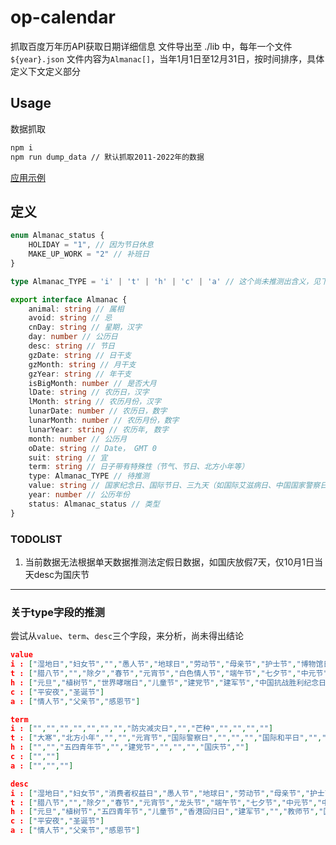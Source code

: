 # op-calendar

抓取百度万年历API获取日期详细信息
文件导出至 ./lib 中，每年一个文件 `${year}.json`
文件内容为`Almanac[]`，当年1月1日至12月31日，按时间排序，具体定义下文定义部分

## Usage

数据抓取

```bash
npm i
npm run dump_data // 默认抓取2011-2022年的数据
```

[应用示例](https://github.com/sosohime/op-calendar/demo/area-rainfall.html)

## 定义

```typescript
enum Almanac_status {
    HOLIDAY = "1", // 因为节日休息
    MAKE_UP_WORK = "2" // 补班日
}

type Almanac_TYPE = 'i' | 't' | 'h' | 'c' | 'a' // 这个尚未推测出含义，见下文描述

export interface Almanac {
    animal: string // 属相
    avoid: string // 忌
    cnDay: string // 星期，汉字
    day: number // 公历日
    desc: string // 节日
    gzDate: string // 日干支
    gzMonth: string // 月干支
    gzYear: string // 年干支
    isBigMonth: number // 是否大月
    lDate: string // 农历日，汉字
    lMonth: string // 农历月份，汉字
    lunarDate: number // 农历日，数字
    lunarMonth: number // 农历月份，数字
    lunarYear: string // 农历年, 数字
    month: number // 公历月
    oDate: string // Date， GMT 0
    suit: string // 宜
    term: string // 日子带有特殊性（节气、节日、北方小年等）
    type: Almanac_TYPE // 待推测
    value: string // 国家纪念日、国际节日、三九天（如国际艾滋病日、中国国家警察日、一九等）
    year: number // 公历年份
    status: Almanac_status // 类型
}
```

### TODOLIST

1. 当前数据无法根据单天数据推测法定假日数据，如国庆放假7天，仅10月1日当天desc为国庆节

----

### 关于type字段的推测

尝试从`value`、`term`、`desc`三个字段，来分析，尚未得出结论

```json
value
i : ["湿地日","妇女节","","愚人节","地球日","劳动节","母亲节","护士节","博物馆日","环境日","国际奥林匹克日","","学生日","艾滋病日"]
t : ["腊八节","","除夕","春节","元宵节","白色情人节","端午节","七夕节","中元节","中秋节","世界标准日","寒衣节","下元节"]
h : ["元旦","植树节","世界哮喘日","儿童节","建党节","建军节","中国抗战胜利纪念日","教师节","国际音乐日","国家公祭日"]
c : ["平安夜","圣诞节"]
a : ["情人节","父亲节","感恩节"]
```

```json
term
i : ["","","","","","","","防灾减灾日","","芒种","","","",""]
t : ["大寒","北方小年","","","元宵节","国际警察日","","","","国际和平日","","",""]
h : ["","","五四青年节","","建党节","","","","国庆节",""]
c : ["",""]
a : ["","",""]
```

```json
desc
i : ["湿地日","妇女节","消费者权益日","愚人节","地球日","劳动节","母亲节","护士节","博物馆日","环境日","","","学生日","艾滋病日"]
t : ["腊八节","","除夕","春节","元宵节","龙头节","端午节","七夕节","中元节","中秋节","重阳节","寒衣节","下元节"]
h : ["元旦","植树节","五四青年节","儿童节","香港回归日","建军节","","教师节","国庆节",""]
c : ["平安夜","圣诞节"]
a : ["情人节","父亲节","感恩节"]
```
